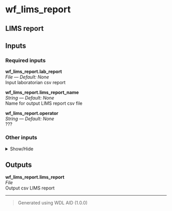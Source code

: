 # wf_lims_report
## LIMS report

## Inputs

### Required inputs
<p name="wf_lims_report.lab_report">
        <b>wf_lims_report.lab_report</b><br />
        <i>File &mdash; Default: None</i><br />
        Input laboratorian csv report
</p>
<p name="wf_lims_report.lims_report_name">
        <b>wf_lims_report.lims_report_name</b><br />
        <i>String &mdash; Default: None</i><br />
        Name for output LIMS report csv file
</p>
<p name="wf_lims_report.operator">
        <b>wf_lims_report.operator</b><br />
        <i>String &mdash; Default: None</i><br />
        ???
</p>

### Other inputs
<details>
<summary> Show/Hide </summary>
<p name="wf_lims_report.task_lims_report.docker">
        <b>wf_lims_report.task_lims_report.docker</b><br />
        <i>String &mdash; Default: "dbest/lims_report:v1.0.4"</i><br />
        ???
</p>
</details>

## Outputs
<p name="wf_lims_report.lims_report">
        <b>wf_lims_report.lims_report</b><br />
        <i>File</i><br />
        Output csv LIMS report
</p>

<hr />

> Generated using WDL AID (1.0.0)
